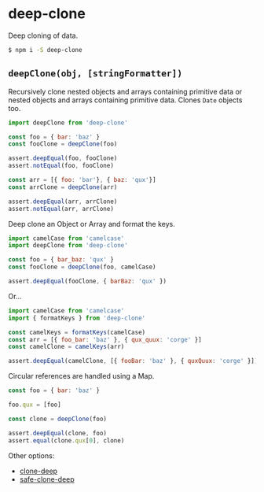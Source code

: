 # deep-clone
Deep cloning of data.

```bash
$ npm i -S deep-clone
```

`deepClone(obj, [stringFormatter])`
---

Recursively clone nested objects and arrays containing primitive data or nested objects and arrays containing primitive data. Clones `Date` objects too.

```javascript
import deepClone from 'deep-clone'

const foo = { bar: 'baz' }
const fooClone = deepClone(foo)

assert.deepEqual(foo, fooClone)
assert.notEqual(foo, fooClone)

const arr = [{ foo: 'bar'}, { baz: 'qux'}]
const arrClone = deepClone(arr)

assert.deepEqual(arr, arrClone)
assert.notEqual(arr, arrClone)
```

Deep clone an Object or Array and format the keys.

```javascript
import camelCase from 'camelcase'
import deepClone from 'deep-clone'

const foo = { bar_baz: 'qux' }
const fooClone = deepClone(foo, camelCase)

assert.deepEqual(fooClone, { barBaz: 'qux' })
```

Or...

```javascript
import camelCase from 'camelcase'
import { formatKeys } from 'deep-clone'

const camelKeys = formatKeys(camelCase)
const arr = [{ foo_bar: 'baz' }, { qux_quux: 'corge' }]
const camelClone = camelKeys(arr)

assert.deepEqual(camelClone, [{ fooBar: 'baz' }, { quxQuux: 'corge' }])
```

Circular references are handled using a Map.

```javascript
const foo = { bar: 'baz' }

foo.qux = [foo]

const clone = deepClone(foo)

assert.deepEqual(clone, foo)
assert.equal(clone.qux[0], clone)
```

Other options:
- [clone-deep](https://github.com/jonschlinkert/clone-deep)
- [safe-clone-deep](https://github.com/tracker1/safe-clone-deep)
